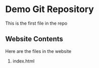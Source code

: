 # Demo Git Repository

This is the first file in the repo

## Website Contents

Here are the files in the website

1. index.html
